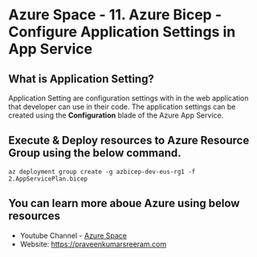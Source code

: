 # Azure Space - 11. Azure Bicep - Configure Application Settings in App Service

## What is Application Setting?

Application Setting are configuration settings with in the web application that developer can use in their code. The application settings can be created using the **Configuration** blade of the Azure App Service.

## Execute & Deploy resources to Azure Resource Group using the below command.

```
az deployment group create -g azbicep-dev-eus-rg1 -f 2.AppServicePlan.bicep
```


## You can learn more aboue Azure using below resources

* Youtube Channel - [Azure Space](https://www.youtube.com/channel/UCAyKimu-hwmy0kpYprjSPBg?sub_confirmation=1)
* Website: <https://praveenkumarsreeram.com>
